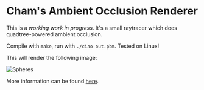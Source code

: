 # Cham's Ambient Occlusion Renderer

This is a _working work in progress_. It's a small raytracer which does quadtree-powered ambient occlusion.

Compile with `make`, run with `./ciao out.pbm`. Tested on Linux!

This will render the following image:

![Spheres](https://i.imgur.com/aXrVCJs.png)

More information can be found [here](https://imgur.com/a/tbusM1l).
